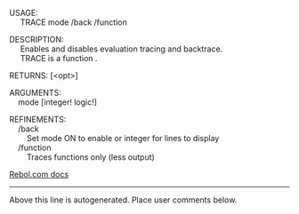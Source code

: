 USAGE:  
&nbsp;&nbsp;&nbsp;&nbsp;&nbsp;TRACE&nbsp;mode&nbsp;/back&nbsp;/function  
  
DESCRIPTION:  
&nbsp;&nbsp;&nbsp;&nbsp;&nbsp;Enables&nbsp;and&nbsp;disables&nbsp;evaluation&nbsp;tracing&nbsp;and&nbsp;backtrace.  
&nbsp;&nbsp;&nbsp;&nbsp;&nbsp;TRACE&nbsp;is&nbsp;a&nbsp;function&nbsp;.  
  
RETURNS:&nbsp;[&lt;opt&gt;]  
  
ARGUMENTS:  
&nbsp;&nbsp;&nbsp;&nbsp;mode&nbsp;[integer!&nbsp;logic!]  
  
REFINEMENTS:  
&nbsp;&nbsp;&nbsp;&nbsp;/back  
&nbsp;&nbsp;&nbsp;&nbsp;&nbsp;&nbsp;&nbsp;&nbsp;Set&nbsp;mode&nbsp;ON&nbsp;to&nbsp;enable&nbsp;or&nbsp;integer&nbsp;for&nbsp;lines&nbsp;to&nbsp;display  
&nbsp;&nbsp;&nbsp;&nbsp;/function  
&nbsp;&nbsp;&nbsp;&nbsp;&nbsp;&nbsp;&nbsp;&nbsp;Traces&nbsp;functions&nbsp;only&nbsp;(less&nbsp;output)  

[Rebol.com docs](http://www.rebol.com/r3/docs/functions/trace.html)
___
Above this line is autogenerated. Place user comments below.